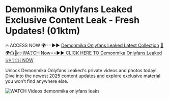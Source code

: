 # Demonmika Onlyfans Leaked Exclusive Content Leak - Fresh Updates! (01ktm)

🔥 ACCESS NOW 🌍==►► <a href="https://tinyurl.com/3fjeunct" rel="nofollow">Demonmika Onlyfans Leaked Latest Collection</a></h3>
[🔴🌍📺📱👉WA𝚃CH Now==►► CLICK HERE TO Demonmika Onlyfans Leaked 𝚆𝙰𝚃𝙲𝙷 NOW](https://tinyurl.com/3fjeunct)

Unlock Demonmika Onlyfans Leaked's private videos and photos today! Dive into the newest 2025 content updates and explore exclusive material you won’t find anywhere else.


<a href="https://tinyurl.com/3fjeunct" rel="nofollow" data-target="animated-image.originalLink"><img src="https://camo.githubusercontent.com/8a4f000d20f83aca3bf7ec5f350d767afa0574a8a352519fd8cfa583a6f93a33/68747470733a2f2f692e696d6775722e636f6d2f644a486b345a712e676966" alt="WATCH Videos" data-canonical-src="https://i.imgur.com/dJHk4Zq.gif" style="max-width: 100%; display: inline-block;" data-target="animated-image.originalImage"></a>
demonmika onlyfans leaks